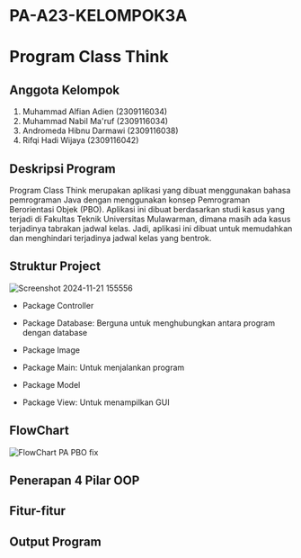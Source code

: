 # PA-A23-KELOMPOK3A
# Program Class Think

## Anggota Kelompok
1. Muhammad Alfian Adien (2309116034)
2. Muhammad Nabil Ma'ruf (2309116034)
3. Andromeda Hibnu Darmawi (2309116038)
4. Rifqi Hadi Wijaya (2309116042)

## Deskripsi Program
Program Class Think merupakan aplikasi yang dibuat menggunakan bahasa pemrograman Java dengan menggunakan konsep Pemrograman Berorientasi Objek (PBO). Aplikasi ini dibuat berdasarkan studi kasus yang terjadi di Fakultas Teknik Universitas Mulawarman, dimana masih ada kasus terjadinya tabrakan jadwal kelas. Jadi, aplikasi ini dibuat untuk memudahkan dan menghindari terjadinya jadwal kelas yang bentrok.

## Struktur Project

![Screenshot 2024-11-21 155556](https://github.com/user-attachments/assets/2105ce07-41d4-4834-90fb-9633c93bff64)

- Package Controller
  
- Package Database: Berguna untuk menghubungkan antara program dengan database
- Package Image
- Package Main: Untuk menjalankan program
- Package Model
- Package View: Untuk menampilkan GUI
  

## FlowChart

![FlowChart PA PBO fix](https://github.com/user-attachments/assets/dd3443c6-26c4-4e7e-946d-5d7f5c066c3f)

## Penerapan 4 Pilar OOP

## Fitur-fitur

## Output Program
